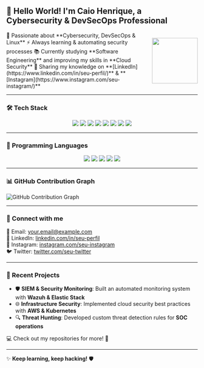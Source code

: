## 👋 Hello World! I'm Caio Henrique, a Cybersecurity & DevSecOps Professional  

<div style="display: flex; align-items: center; justify-content: space-between;">
  <div>
    🔐 Passionate about **Cybersecurity, DevSecOps & Linux**  
    ⚡ Always learning & automating security processes  
    📚 Currently studying **Software Engineering** and improving my skills in **Cloud Security**  
    🚀 Sharing my knowledge on **[LinkedIn](https://www.linkedin.com/in/seu-perfil/)** & **[Instagram](https://www.instagram.com/seu-instagram/)**  
  </div>
  <div>
    <img src="https://64.media.tumblr.com/852286ae03acd6f380be9626c9515098/tumblr_nkixa7i0pp1qiouwio1_400.gif" width="120" height="120" />  
  </div>
</div>

---

### 🛠 Tech Stack

<div align="center">  
  <img src="https://img.shields.io/badge/Linux-FCC624?style=for-the-badge&logo=linux&logoColor=black"/>  
  <img src="https://img.shields.io/badge/Docker-2496ED?style=for-the-badge&logo=docker&logoColor=white"/>  
  <img src="https://img.shields.io/badge/Kubernetes-326CE5?style=for-the-badge&logo=kubernetes&logoColor=white"/>  
  <img src="https://img.shields.io/badge/Elastic%20Stack-005571?style=for-the-badge&logo=elasticstack&logoColor=white"/>  
  <img src="https://img.shields.io/badge/Wazuh-EE4C2C?style=for-the-badge&logo=wazuh&logoColor=white"/>  
  <img src="https://img.shields.io/badge/Grafana-F46800?style=for-the-badge&logo=grafana&logoColor=white"/>  
  <img src="https://img.shields.io/badge/Zabbix-EE0000?style=for-the-badge&logo=zabbix&logoColor=white"/>  
  <img src="https://img.shields.io/badge/Neovim-57A143?style=for-the-badge&logo=neovim&logoColor=white"/>  
</div>

---

### 🚀 Programming Languages

<div align="center">  
  <img src="https://img.shields.io/badge/Python-3776AB?style=for-the-badge&logo=python&logoColor=white"/>  
  <img src="https://img.shields.io/badge/TypeScript-3178C6?style=for-the-badge&logo=typescript&logoColor=white"/>  
  <img src="https://img.shields.io/badge/JavaScript-F7DF1E?style=for-the-badge&logo=javascript&logoColor=black"/>  
  <img src="https://img.shields.io/badge/HTML5-E34F26?style=for-the-badge&logo=html5&logoColor=white"/>  
  <img src="https://img.shields.io/badge/CSS3-1572B6?style=for-the-badge&logo=css3&logoColor=white"/>  
</div>

---

### 📊 GitHub Contribution Graph

![GitHub Contribution Graph](https://github.com/CHDevSec/CHDevSec/blob/output/github-contribution-grid-snake.svg)

---

### 🔗 Connect with me

📩 Email: [your.email@example.com](mailto:your.email@example.com)  
💼 LinkedIn: [linkedin.com/in/seu-perfil](https://www.linkedin.com/in/seu-perfil/)  
📸 Instagram: [instagram.com/seu-instagram](https://www.instagram.com/seu-instagram/)  
🐦 Twitter: [twitter.com/seu-twitter](https://twitter.com/seu-twitter)  

---

### 🚀 Recent Projects
- 🛡 **SIEM & Security Monitoring**: Built an automated monitoring system with **Wazuh & Elastic Stack**
- 🌐 **Infrastructure Security**: Implemented cloud security best practices with **AWS & Kubernetes**
- 🔍 **Threat Hunting**: Developed custom threat detection rules for **SOC operations**  

💻 Check out my repositories for more! 🚀  

---

✨ **Keep learning, keep hacking!** 🛡

